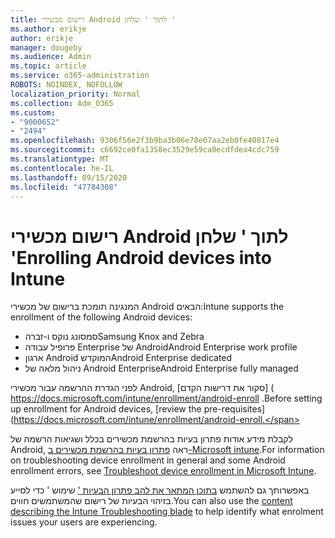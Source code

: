 ```yaml
---
title: רישום מכשירי Android לתוך ' שלחן '
ms.author: erikje
author: erikje
manager: dougeby
ms.audience: Admin
ms.topic: article
ms.service: o365-administration
ROBOTS: NOINDEX, NOFOLLOW
localization_priority: Normal
ms.collection: Adm_O365
ms.custom:
- "9000652"
- "2494"
ms.openlocfilehash: 9306f56e2f3b9ba3b06e78e07aa2eb0fe40817e4
ms.sourcegitcommit: c6692ce0fa1358ec3529e59ca0ecdfdea4cdc759
ms.translationtype: MT
ms.contentlocale: he-IL
ms.lasthandoff: 09/15/2020
ms.locfileid: "47784308"
---
```

# <a name="enrolling-android-devices-into-intune"></a><span data-ttu-id="7feea-102">רישום מכשירי Android לתוך ' שלחן '</span><span class="sxs-lookup"><span data-stu-id="7feea-102">Enrolling Android devices into Intune</span></span>

<span data-ttu-id="7feea-103">המנגינה תומכת ברישום של מכשירי Android הבאים:</span><span class="sxs-lookup"><span data-stu-id="7feea-103">Intune supports the enrollment of the following Android devices:</span></span>
- <span data-ttu-id="7feea-104">סמסונג נוקס ו-זברה</span><span class="sxs-lookup"><span data-stu-id="7feea-104">Samsung Knox and Zebra</span></span>
- <span data-ttu-id="7feea-105">פרופיל עבודה Enterprise של Android</span><span class="sxs-lookup"><span data-stu-id="7feea-105">Android Enterprise work profile</span></span>
- <span data-ttu-id="7feea-106">ארגון Android המוקדש</span><span class="sxs-lookup"><span data-stu-id="7feea-106">Android Enterprise dedicated</span></span>
- <span data-ttu-id="7feea-107">ניהול מלאה של Android Enterprise</span><span class="sxs-lookup"><span data-stu-id="7feea-107">Android Enterprise fully managed</span></span>

<span data-ttu-id="7feea-108">לפני הגדרת ההרשמה עבור מכשירי Android, [סקור את דרישות הקדם] ( https://docs.microsoft.com/intune/enrollment/android-enroll .</span><span class="sxs-lookup"><span data-stu-id="7feea-108">Before setting up enrollment for Android devices, [review the pre-requisites](https://docs.microsoft.com/intune/enrollment/android-enroll.</span></span>

<span data-ttu-id="7feea-109">לקבלת מידע אודות פתרון בעיות בהרשמת מכשירים בכלל ושגיאות הרשמה של Android, ראה [פתרון בעיות בהרשמת מכשירים ב-Microsoft intune](https://docs.microsoft.com/intune/enrollment/troubleshoot-device-enrollment-in-intune).</span><span class="sxs-lookup"><span data-stu-id="7feea-109">For information on troubleshooting device enrollment in general and some Android enrollment errors,  see [Troubleshoot device enrollment in Microsoft Intune](https://docs.microsoft.com/intune/enrollment/troubleshoot-device-enrollment-in-intune).</span></span>

<span data-ttu-id="7feea-110">באפשרותך גם להשתמש [בתוכן המתאר את להב פתרון הבעיות '](https://docs.microsoft.com/intune/fundamentals/help-desk-operators) שימוש ' כדי לסייע בזיהוי הבעיות של רישום שהמשתמשים חווים.</span><span class="sxs-lookup"><span data-stu-id="7feea-110">You can also use the [content describing the Intune Troubleshooting blade](https://docs.microsoft.com/intune/fundamentals/help-desk-operators) to help identify what enrolment issues your users are experiencing.</span></span>





